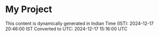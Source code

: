 # My Project

This content is dynamically generated in Indian Time (IST): 2024-12-17 20:46:00 IST
Converted to UTC: 2024-12-17 15:16:00 UTC
